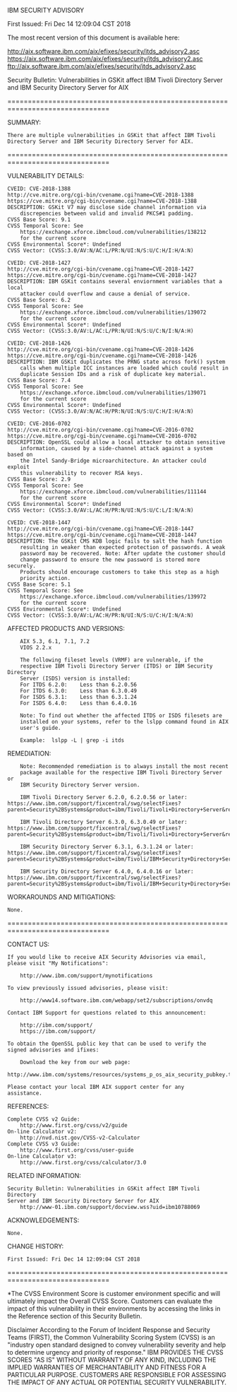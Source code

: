 IBM SECURITY ADVISORY

First Issued: Fri Dec 14 12:09:04 CST 2018

The most recent version of this document is available here:

http://aix.software.ibm.com/aix/efixes/security/itds_advisory2.asc
https://aix.software.ibm.com/aix/efixes/security/itds_advisory2.asc
ftp://aix.software.ibm.com/aix/efixes/security/itds_advisory2.asc

Security Bulletin: Vulnerabilities in GSKit affect IBM Tivoli Directory
    Server and IBM Security Directory Server for AIX

===============================================================================

SUMMARY:

    There are multiple vulnerabilities in GSKit that affect IBM Tivoli
    Directory Server and IBM Security Directory Server for AIX. 

===============================================================================

VULNERABILITY DETAILS:

    CVEID: CVE-2018-1388
    http://cve.mitre.org/cgi-bin/cvename.cgi?name=CVE-2018-1388
    https://cve.mitre.org/cgi-bin/cvename.cgi?name=CVE-2018-1388
    DESCRIPTION: GSKit V7 may disclose side channel information via 
        discrepencies between valid and invalid PKCS#1 padding. 
    CVSS Base Score: 9.1
    CVSS Temporal Score: See
        https://exchange.xforce.ibmcloud.com/vulnerabilities/138212
        for the current score
    CVSS Environmental Score*: Undefined
    CVSS Vector: (CVSS:3.0/AV:N/AC:L/PR:N/UI:N/S:U/C:H/I:H/A:N)

    CVEID: CVE-2018-1427
    http://cve.mitre.org/cgi-bin/cvename.cgi?name=CVE-2018-1427
    https://cve.mitre.org/cgi-bin/cvename.cgi?name=CVE-2018-1427
    DESCRIPTION: IBM GSKit contains several enviornment variables that a local
        attacker could overflow and cause a denial of service.
    CVSS Base Score: 6.2
    CVSS Temporal Score: See
        https://exchange.xforce.ibmcloud.com/vulnerabilities/139072
        for the current score
    CVSS Environmental Score*: Undefined
    CVSS Vector: (CVSS:3.0/AV:L/AC:L/PR:N/UI:N/S:U/C:N/I:N/A:H)

    CVEID: CVE-2018-1426
    http://cve.mitre.org/cgi-bin/cvename.cgi?name=CVE-2018-1426
    https://cve.mitre.org/cgi-bin/cvename.cgi?name=CVE-2018-1426
    DESCRIPTION: IBM GSKit duplicates the PRNG state across fork() system 
        calls when multiple ICC instances are loaded which could result in 
        duplicate Session IDs and a risk of duplicate key material.
    CVSS Base Score: 7.4
    CVSS Temporal Score: See
        https://exchange.xforce.ibmcloud.com/vulnerabilities/139071
        for the current score
    CVSS Environmental Score*: Undefined
    CVSS Vector: (CVSS:3.0/AV:N/AC:H/PR:N/UI:N/S:U/C:H/I:H/A:N)

    CVEID: CVE-2016-0702
    http://cve.mitre.org/cgi-bin/cvename.cgi?name=CVE-2016-0702
    https://cve.mitre.org/cgi-bin/cvename.cgi?name=CVE-2016-0702
    DESCRIPTION: OpenSSL could allow a local attacker to obtain sensitive 
        information, caused by a side-channel attack against a system based on
        the Intel Sandy-Bridge microarchitecture. An attacker could exploit 
        this vulnerability to recover RSA keys.
    CVSS Base Score: 2.9
    CVSS Temporal Score: See
        https://exchange.xforce.ibmcloud.com/vulnerabilities/111144
        for the current score
    CVSS Environmental Score*: Undefined
    CVSS Vector: (CVSS:3.0/AV:L/AC:H/PR:N/UI:N/S:U/C:L/I:N/A:N)

    CVEID: CVE-2018-1447
    http://cve.mitre.org/cgi-bin/cvename.cgi?name=CVE-2018-1447
    https://cve.mitre.org/cgi-bin/cvename.cgi?name=CVE-2018-1447
    DESCRIPTION: The GSKit CMS KDB logic fails to salt the hash function 
        resulting in weaker than expected protection of passwords. A weak 
        password may be recovered. Note: After update the customer should 
        change password to ensure the new password is stored more securely. 
        Products should encourage customers to take this step as a high 
        priority action.
    CVSS Base Score: 5.1
    CVSS Temporal Score: See
        https://exchange.xforce.ibmcloud.com/vulnerabilities/139972
        for the current score
    CVSS Environmental Score*: Undefined
    CVSS Vector: (CVSS:3.0/AV:L/AC:H/PR:N/UI:N/S:U/C:H/I:N/A:N)


AFFECTED PRODUCTS AND VERSIONS:

        AIX 5.3, 6.1, 7.1, 7.2
        VIOS 2.2.x

        The following fileset levels (VRMF) are vulnerable, if the
        respective IBM Tivoli Directory Server (ITDS) or IBM Security Directory
        Server (ISDS) version is installed:
        For ITDS 6.2.0:    Less than 6.2.0.56
        For ITDS 6.3.0:    Less than 6.3.0.49
        For ISDS 6.3.1:    Less than 6.3.1.24
        For ISDS 6.4.0:    Less than 6.4.0.16

        Note: To find out whether the affected ITDS or ISDS filesets are  
        installed on your systems, refer to the lslpp command found in AIX
        user's guide.

        Example:  lslpp -L | grep -i itds


REMEDIATION:

        Note: Recommended remediation is to always install the most recent
        package available for the respective IBM Tivoli Directory Server or
        IBM Security Directory Server version.

        IBM Tivoli Directory Server 6.2.0, 6.2.0.56 or later: 
    https://www.ibm.com/support/fixcentral/swg/selectFixes?parent=Security%2BSystems&product=ibm/Tivoli/Tivoli+Directory+Server&release=6.2.0.52&platform=AIX&function=all

        IBM Tivoli Directory Server 6.3.0, 6.3.0.49 or later:
    https://www.ibm.com/support/fixcentral/swg/selectFixes?parent=Security%2BSystems&product=ibm/Tivoli/Tivoli+Directory+Server&release=6.3.0.45&platform=AIX&function=all

        IBM Security Directory Server 6.3.1, 6.3.1.24 or later:
    https://www.ibm.com/support/fixcentral/swg/selectFixes?parent=Security%2BSystems&product=ibm/Tivoli/IBM+Security+Directory+Server&release=6.3.1.20&platform=AIX&function=all

        IBM Security Directory Server 6.4.0, 6.4.0.16 or later:
    https://www.ibm.com/support/fixcentral/swg/selectFixes?parent=Security%2BSystems&product=ibm/Tivoli/IBM+Security+Directory+Server&release=6.4.0.11&platform=AIX&function=all


WORKAROUNDS AND MITIGATIONS:

    None.


===============================================================================

CONTACT US:

    If you would like to receive AIX Security Advisories via email,
    please visit "My Notifications":

        http://www.ibm.com/support/mynotifications

    To view previously issued advisories, please visit:

        http://www14.software.ibm.com/webapp/set2/subscriptions/onvdq

    Contact IBM Support for questions related to this announcement:

        http://ibm.com/support/
        https://ibm.com/support/

    To obtain the OpenSSL public key that can be used to verify the
    signed advisories and ifixes:

        Download the key from our web page:

    http://www.ibm.com/systems/resources/systems_p_os_aix_security_pubkey.txt

    Please contact your local IBM AIX support center for any
    assistance.


REFERENCES:

    Complete CVSS v2 Guide:
        http://www.first.org/cvss/v2/guide
    On-line Calculator v2:
        http://nvd.nist.gov/CVSS-v2-Calculator
    Complete CVSS v3 Guide:
        http://www.first.org/cvss/user-guide
    On-line Calculator v3:
        http://www.first.org/cvss/calculator/3.0


RELATED INFORMATION:

    Security Bulletin: Vulnerabilities in GSKit affect IBM Tivoli Directory
    Server and IBM Security Directory Server for AIX
        http://www-01.ibm.com/support/docview.wss?uid=ibm10788069


ACKNOWLEDGEMENTS:

    None.

CHANGE HISTORY:

    First Issued: Fri Dec 14 12:09:04 CST 2018


===============================================================================

*The CVSS Environment Score is customer environment specific and will
ultimately impact the Overall CVSS Score. Customers can evaluate the impact
of this vulnerability in their environments by accessing the links in the
Reference section of this Security Bulletin.

Disclaimer
According to the Forum of Incident Response and Security Teams (FIRST), the
Common Vulnerability Scoring System (CVSS) is an "industry open standard
designed to convey vulnerability severity and help to determine urgency and
priority of response." IBM PROVIDES THE CVSS SCORES "AS IS" WITHOUT WARRANTY
OF ANY KIND, INCLUDING THE IMPLIED WARRANTIES OF MERCHANTABILITY AND FITNESS
FOR A PARTICULAR PURPOSE. CUSTOMERS ARE RESPONSIBLE FOR ASSESSING THE IMPACT
OF ANY ACTUAL OR POTENTIAL SECURITY VULNERABILITY.




